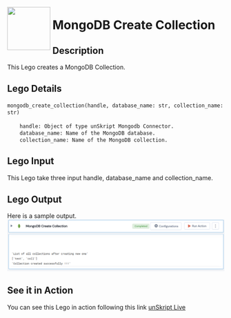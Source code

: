 [<img align="left" src="https://unskript.com/assets/favicon.png" width="100" height="100" style="padding-right: 5px">](https://unskript.com/assets/favicon.png) 
<h1>MongoDB Create Collection</h1>

## Description
This Lego creates a MongoDB Collection.


## Lego Details

    mongodb_create_collection(handle, database_name: str, collection_name: str)

        handle: Object of type unSkript Mongodb Connector.
        database_name: Name of the MongoDB database.
        collection_name: Name of the MongoDB collection.

## Lego Input
This Lego take three input handle, database_name and collection_name. 

## Lego Output
Here is a sample output.
<img src="./1.png">


## See it in Action

You can see this Lego in action following this link [unSkript Live](https://us.app.unskript.io)